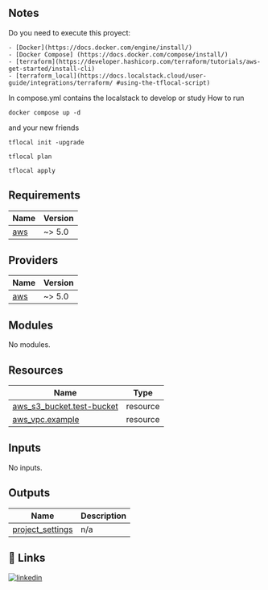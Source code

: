 ## Notes
Do you need to execute this proyect:

    - [Docker](https://docs.docker.com/engine/install/) 
    - [Docker Compose] (https://docs.docker.com/compose/install/) 
    - [terraform](https://developer.hashicorp.com/terraform/tutorials/aws-get-started/install-cli)
    - [terraform_local](https://docs.localstack.cloud/user-guide/integrations/terraform/ #using-the-tflocal-script)


In compose.yml contains the localstack to develop or study
How to run 

``` docker compose up -d ``` 

and your new friends

``` tflocal init -upgrade ```

``` tflocal plan ``` 

``` tflocal apply ``` 

<!-- BEGIN_TF_DOCS -->
## Requirements

| Name | Version |
|------|---------|
| <a name="requirement_aws"></a> [aws](#requirement\_aws) | ~> 5.0 |

## Providers

| Name | Version |
|------|---------|
| <a name="provider_aws"></a> [aws](#provider\_aws) | ~> 5.0 |

## Modules

No modules.

## Resources

| Name | Type |
|------|------|
| [aws_s3_bucket.test-bucket](https://registry.terraform.io/providers/hashicorp/aws/latest/docs/resources/s3_bucket) | resource |
| [aws_vpc.example](https://registry.terraform.io/providers/hashicorp/aws/latest/docs/resources/vpc) | resource |

## Inputs

No inputs.

## Outputs

| Name | Description |
|------|-------------|
| <a name="output_project_settings"></a> [project\_settings](#output\_project\_settings) | n/a |
<!-- END_TF_DOCS -->


## 🔗 Links

[![linkedin](https://img.shields.io/badge/linkedin-0A66C2?style=for-the-badge&logo=linkedin&logoColor=white)](https://www.linkedin.com/in/nicolas-abihaggle/)